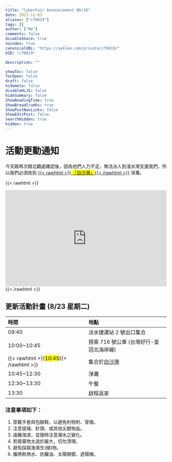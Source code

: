 ```yaml
---
title: "CyberFair Announcement 08/19"
date: 2021-11-03
aliases: ["cf0819"]
tags: []
author: ["Me"]
comments: false
disableShare: true
noindex: true
canonicalURL: "https://ayklee.com/private/cf0819/"
UID: "cf0819"

description: ""

showToc: false
TocOpen: false
draft: false
hidemeta: false
disableHLJS: false
hideSummary: false
ShowReadingTime: true
ShowBreadCrumbs: true
ShowPostNavLinks: false
ShowEditPost: false
searchHidden: true
hidden: true
---
```


# 活動更動通知
今天跟再次跟北觀處確認後，因為他們人力不足，無法派人到淺水灣支援我們，所以我們必須改到
[{{< rawhtml >}} <span style="background: yellow;">「白沙灣」</span>{{< /rawhtml >}}](https://goo.gl/maps/hLv37UGnVSn6Znhx7) 淨灘。

{{< rawhtml >}}
<iframe width="100%" height="300" id="gmap_canvas" src="https://maps.google.com/maps?q=%E7%99%BD%E6%B2%99%E7%81%A3&t=&z=15&ie=UTF8&iwloc=&output=embed" frameborder="0" scrolling="no" marginheight="0" marginwidth="0"></iframe>
{{< /rawhtml >}}

## 更新活動計畫 (8/23 星期二)
| 時間 | 地點 |
|:-----|:-----|
| 09:40 | 淡水捷運站 2 號出口集合 |
| 10:00~10:45 | 搭乘 716 號公車 (台灣好行-皇冠北海岸線) |
| {{< rawhtml >}}<span style="background: yellow">10:45</span>{{< /rawhtml >}} | 集合於[白沙灣](https://goo.gl/maps/hLv37UGnVSn6Znhx7) |
| 10:45~12:30 | 淨灘 |
| 12:30~13:30 | 午餐 |
| 13:30 | 啟程返家 |

<!-- 
10：45 抵達白沙灣
12：00 完成淨灘
12：30 午餐
14：00 啟程返家 -->


### 注意事項如下：
1. 穿戴手套與包腳鞋，以避免利物刺、穿傷。
2. 注意玻璃、針頭、或其他尖銳物品。
3. 遠離海浪，並隨時注意潮水之變化。
4. 若廢棄物太過於龐大，切勿清理。
5. 避免踩踏海濱生(植)物。
6. 攜帶飲用水、防曬油、太陽眼鏡、遮陽帽。